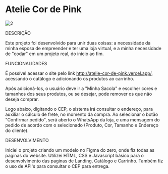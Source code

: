 # Atelie Cor de Pink

![2](https://user-images.githubusercontent.com/106829027/217300334-63eaa9b4-a4a5-4dd1-a4ec-6fe1238cb481.png)

DESCRIÇÃO

Este projeto foi desenvolvido para unir duas coisas: a necessidade da minha esposa de empreender e ter uma loja virtual, e a minha necessidade de "codar" em um projeto real, do início ao fim.

FUNCIONALIDADES

É possível acessar o site pelo link http://atelie-cor-de-pink.vercel.app/, acessando o catálogo e adicionando os produtos ao carrinho.

Após adicioná-los, o usuário deve ir a "Minha Sacola" e escolher cores e tamanhos dos seus produtos, ou se desejar, pode remover os que não deseja comprar.

Logo abaixo, digitando o CEP, o sistema irá consultar o endereço, para auxiliar o cálculo de frete, no momento da compra.
Ao selecionar o botão "Confirmar pedido", será aberto o WhatsApp da loja, e uma mensagem do pedido de acordo com o selecionado (Produto, Cor, Tamanho e Endereço do cliente).

DESENVOLVIMENTO

Iniciei o projeto criando um modelo no Figma do zero, onde fiz todas as paginas do website. 
Utilizei HTML, CSS e Javascript básico para o desenvolvimento das paginas de Landing, Catálogo e Carrinho. Também fiz o uso de API's para consultar o CEP para entrega.
